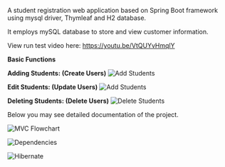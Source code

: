 A student registration web application based on Spring Boot framework using mysql driver, Thymleaf and H2 database. 

It employs mySQL database to store and view customer information.

View run test video here: https://youtu.be/VtQUYvHmqlY

**Basic Functions**

**Adding Students: (Create Users)**
![Add Students](https://github.com/mehmetGokcek/StudentRegistration/blob/master/Documentation%20and%20RunTest/Add%20Students.gif)


**Edit Students: (Update Users)**
![Add Students](https://github.com/mehmetGokcek/StudentRegistration/blob/master/Documentation%20and%20RunTest/Update%20Student.gif)


**Deleting Students: (Delete Users)**
![Delete Students](https://github.com/mehmetGokcek/StudentRegistration/blob/master/Documentation%20and%20RunTest/Delete%20User.gif)

Below you may see detailed documentation of the project. 
 
![MVC Flowchart](https://github.com/mehmetGokcek/StudentRegistration/blob/master/Documentation%20and%20RunTest/Flow%20Architecture.jpg)

 
![Dependencies](https://github.com/mehmetGokcek/StudentRegistration/blob/master/Documentation%20and%20RunTest/Dependencies.JPG)

![Hibernate](https://github.com/mehmetGokcek/StudentRegistration/blob/master/Documentation%20and%20RunTest/hibernate.PNG)

